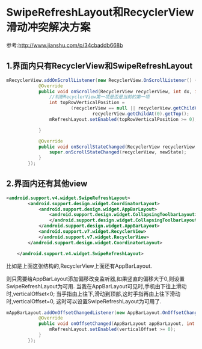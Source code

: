 # SwipeRefreshLayout和RecyclerView滑动冲突解决方案

参考:http://www.jianshu.com/p/34cbaddb668b

## 1.界面内只有RecyclerView和SwipeRefreshLayout

```java
mRecyclerView.addOnScrollListener(new RecyclerView.OnScrollListener() {
            @Override
            public void onScrolled(RecyclerView recyclerView, int dx, int dy) {
                //判断RecyclerView第一项是否是当前的第一项
                int topRowVerticalPosition =
                        (recyclerView == null || recyclerView.getChildCount() == 0) ? 0 :
                                recyclerView.getChildAt(0).getTop();
                mRefreshLayout.setEnabled(topRowVerticalPosition >= 0);

            }

            @Override
            public void onScrollStateChanged(RecyclerView recyclerView, int newState) {
                super.onScrollStateChanged(recyclerView, newState);
            }
        });
```
## 2.界面内还有其他view

```xml
<android.support.v4.widget.SwipeRefreshLayout>
        <android.support.design.widget.CoordinatorLayout>
            <android.support.design.widget.AppBarLayout>
                <android.support.design.widget.CollapsingToolbarLayout>
                </android.support.design.widget.CollapsingToolbarLayout>
            </android.support.design.widget.AppBarLayout>
            <android.support.v7.widget.RecyclerView>
            </android.support.v7.widget.RecyclerView>
        </android.support.design.widget.CoordinatorLayout>

    </android.support.v4.widget.SwipeRefreshLayout>
```
比如是上面这张结构的,RecyclerView上面还有AppBarLayout.

则只需要给AppBarLayout添加偏移改变监听器,如果竖直的偏移大于0,则设置SwipeRefreshLayout为可用.
当我在AppBarLayout可见时,手机由下往上滑动时,verticalOffset<0;
当手指由上往下,滑动到顶部,这时手指再由上往下滑动时,verticalOffset=0,
这时可以设置SwipeRefreshLayout为可用了.

```java
mAppBarLayout.addOnOffsetChangedListener(new AppBarLayout.OnOffsetChangedListener() {
            @Override
            public void onOffsetChanged(AppBarLayout appBarLayout, int verticalOffset) {
                mRefreshLayout.setEnabled(verticalOffset >= 0);
            }
        });
```